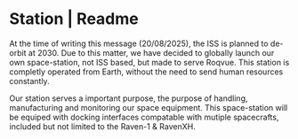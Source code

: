 # Station | Readme

At the time of writing this message (20/08/2025), the ISS is planned to de-orbit at 2030. Due to this matter, we have decided to globally launch our own space-station,
not ISS based, but made to serve Roqvue. This station is completly operated from Earth, without the need to send human resources constantly. 

Our station serves a important purpose, the purpose of handling, manufacturing and monitoring our space equipment. This space-station will be equiped with docking interfaces
compatable with mutiple spacecrafts, included but not limited to the Raven-1 & RavenXH. 
